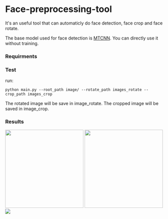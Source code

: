 # Face-preprocessing-tool
It's an useful tool that can automaticly do face detection, face crop and face rotate.

The base model used for face detection is [MTCNN](https://github.com/pangyupo/mxnet_mtcnn_face_detection). You can directly use it without training.

### Requirments

### Test
run:

`python main.py --root_path image/ --rotate_path images_rotate --crop_path images_crop`

The rotated image will be save in image_rotate.
The cropped image will be saved in image_crop.

### Results
<img src="https://github.com/wanfb/Face-Preprocessing-Tool/blob/master/image/Jay.jpg" width = "250" height = "250" />
<img src="https://github.com/wanfb/Face-Preprocessing-Tool/blob/master/images_rotate/Jay.jpg" width = "250" height = "250"/>
<img src="https://github.com/wanfb/Face-Preprocessing-Tool/blob/master/images_crop/Jay.jpg"/>
